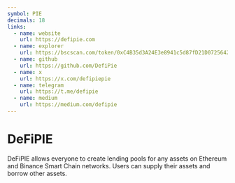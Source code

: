 ```yaml
---
symbol: PIE
decimals: 18
links:
  - name: website
    url: https://defipie.com
  - name: explorer
    url: https://bscscan.com/token/0xC4B35d3A24E3e8941c5d87fD21D0725642F50308
  - name: github
    url: https://github.com/DefiPie
  - name: x
    url: https://x.com/defipiepie
  - name: telegram
    url: https://t.me/defipie
  - name: medium
    url: https://medium.com/defipie
---
```


# DeFiPIE

DeFiPIE allows everyone to create lending pools for any assets on Ethereum and Binance Smart Chain networks. Users can supply their assets and borrow other assets.
